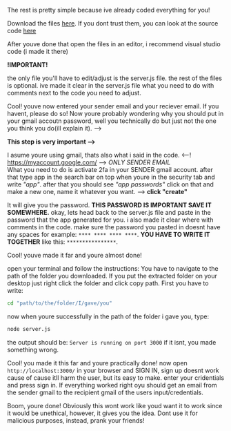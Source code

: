 The rest is pretty simple because ive already coded everything for you!

Download the files [here](https://github.com/lyfe691/Phishing-Website-Tutorial/releases/tag/script). If you dont trust them, you can look at the source code [here](https://github.com/lyfe691/Phishing-Website-Tutorial/commit/891db114bfee84505c089a6e4f5aa09e5d5b6310)

After youve done that open the files in an editor, i recommend visual studio code (i made it there)

**!IMPORTANT!**

the only file you'll have to edit/adjust is the server.js file. the rest of the files is optional.
ive made it clear in the server.js file what you need to do with comments next to the code you need to adjust.


Cool! youve now entered your sender email and your reciever email. If you havent, please do so! 
Now youre probably wondering why you should put in your gmail accoutn password, well you technically do but just not the one you think you do(ill explain it). -->

**This step is very important -->**

I asume youre using gmail, thats also what i said in the code.
<--! https://myaccount.google.com/ --> *ONLY SENDER EMAIL*  
What you need to do is activate 2fa in your SENDER gmail account.
after that type app in the search bar on top when youre in the security tab and write *"app"*.
after that you should see *"app passwords"* click on that and make a new one, name it whatever you want. --> **click "create"**

It will give you the password. **THIS PASSWORD IS IMPORTANT SAVE IT SOMEWHERE.** 
okay, lets head back to the server.js file and paste in the password that the app generated for you. i also made it clear where with comments in the code.
make sure the password you pasted in doesnt have any spaces for example: ```**** **** **** ****```. **YOU HAVE TO WRITE IT TOGETHER** like this: ```****************```.


Cool! youve made it far and youre almost done!

open your terminal and follow the instructions:
You have to navigate to the path of the folder you downloaded. If you put the extracted folder on your desktop just right click the folder and click copy path. 
First you have to write: 
```bash
cd "path/to/the/folder/I/gave/you"
```
now when youre successfully in the path of the folder i gave you, type:
```bash
node server.js
```
the output should be: ```Server is running on port 3000```
if it isnt, you made something wrong.


Cool! you made it this far and youre practically done!
now open ```http://localhost:3000/``` in your browser and SIGN IN, sign up doesnt work cause of cause itll harm the user, but its easy to make. 
enter your cridentials and press sign in. If everything worked right oyu should get an email from the sender gmail to the recipient gmail of the users input/credentials.

Boom, youre done!
Obviously this wont work like youd want it to work since it would be unethical, however, it gives you the idea.
Dont use it for malicious purposes, instead, prank your friends!



